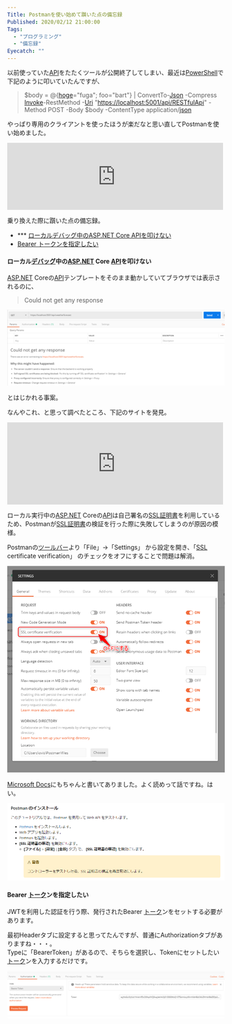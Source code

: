 ```yaml
---
Title: Postmanを使い始めて躓いた点の備忘録
Published: 2020/02/12 21:00:00
Tags:
  - "プログラミング"
  - "備忘録"
Eyecatch: ""
---
```

<p>以前使っていた<a class="keyword" href="http://d.hatena.ne.jp/keyword/API">API</a>をたたくツールが公開終了してしまい、最近は<a class="keyword" href="http://d.hatena.ne.jp/keyword/PowerShell">PowerShell</a>で下記のように叩いていたんですが、</p>

<blockquote><p>$body = @{<a class="keyword" href="http://d.hatena.ne.jp/keyword/hoge">hoge</a>="fuga"; foo="bart"} | ConvertTo-<a class="keyword" href="http://d.hatena.ne.jp/keyword/Json">Json</a> -Compress<br />
<a class="keyword" href="http://d.hatena.ne.jp/keyword/Invoke">Invoke</a>-RestMethod -<a class="keyword" href="http://d.hatena.ne.jp/keyword/Uri">Uri</a> "<a href="https://localhost:5001/api/RESTfulApi">https://localhost:5001/api/RESTfulApi</a>" -Method POST -Body $body -ContentType application/<a class="keyword" href="http://d.hatena.ne.jp/keyword/json">json</a></p></blockquote>

<p>やっぱり専用のクライアントを使ったほうが楽だなと思い直してPostmanを使い始めました。</p>

<p><iframe src="https://hatenablog-parts.com/embed?url=https%3A%2F%2Fwww.postman.com%2F" title="Postman | The Collaboration Platform for API Development " class="embed-card embed-webcard" scrolling="no" frameborder="0" style="display: block; width: 100%; height: 155px; max-width: 500px; margin: 10px 0px;"></iframe></p>

<p>乗り換えた際に躓いた点の備忘録。</p>

<ul class="table-of-contents">
<li>
***
<a href="#ローカルデバッグ中のASPNET-Core-APIを叩けない">ローカルデバッグ中のASP.NET Core APIを叩けない</a></li>
<li><a href="#Bearer-トークンを指定したい">Bearer トークンを指定したい</a></li>
</ul>

<h4 id="ローカルデバッグ中のASPNET-Core-APIを叩けない">ローカル<a class="keyword" href="http://d.hatena.ne.jp/keyword/%A5%C7%A5%D0%A5%C3%A5%B0">デバッグ</a>中の<a class="keyword" href="http://d.hatena.ne.jp/keyword/ASP.NET">ASP.NET</a> Core <a class="keyword" href="http://d.hatena.ne.jp/keyword/API">API</a>を叩けない</h4>

<p><a class="keyword" href="http://d.hatena.ne.jp/keyword/ASP.NET">ASP.NET</a> Coreの<a class="keyword" href="http://d.hatena.ne.jp/keyword/API">API</a>テンプレートをそのまま動かしていてブラウザでは表示されるのに、</p>

<blockquote><p>Could not get any response</p></blockquote>

<p><span itemscope itemtype="http://schema.org/Photograph"><img src="20200212001628.png" alt="f:id:Ovis:20200212001628p:plain" title="f:id:Ovis:20200212001628p:plain" class="hatena-fotolife" itemprop="image"></span></p>

<p>とはじかれる事案。</p>

<p>なんやこれ、と思って調べたところ、下記のサイトを発見。</p>

<p><iframe src="https://hatenablog-parts.com/embed?url=https%3A%2F%2Fknkomko.hatenablog.com%2Fentry%2F2019%2F10%2F02%2F001032" title="Postman の Could not get any response を解決する方法 (.Net Core API) - Grow up" class="embed-card embed-blogcard" scrolling="no" frameborder="0" style="display: block; width: 100%; height: 190px; max-width: 500px; margin: 10px 0px;"></iframe></p>

<p>ローカル実行中の<a class="keyword" href="http://d.hatena.ne.jp/keyword/ASP.NET">ASP.NET</a> Coreの<a class="keyword" href="http://d.hatena.ne.jp/keyword/API">API</a>は自己署名の<a class="keyword" href="http://d.hatena.ne.jp/keyword/SSL%BE%DA%CC%C0%BD%F1">SSL証明書</a>を利用しているため、Postmanが<a class="keyword" href="http://d.hatena.ne.jp/keyword/SSL%BE%DA%CC%C0%BD%F1">SSL証明書</a>の検証を行った際に失敗してしまうのが原因の模様。</p>

<p>Postmanの<a class="keyword" href="http://d.hatena.ne.jp/keyword/%A5%C4%A1%BC%A5%EB%A5%D0%A1%BC">ツールバー</a>より「File」→「Settings」 から設定を開き、「<a class="keyword" href="http://d.hatena.ne.jp/keyword/SSL">SSL</a> certificate verification」 のチェックをオフにすることで問題は解消。</p>

<p><span itemscope itemtype="http://schema.org/Photograph"><img src="20200212002216.png" alt="f:id:Ovis:20200212002216p:plain" title="f:id:Ovis:20200212002216p:plain" class="hatena-fotolife" itemprop="image"></span></p>

<p><a href="https://docs.microsoft.com/ja-jp/aspnet/core/tutorials/first-web-api?view=aspnetcore-3.0&amp;tabs=visual-studio">Microsoft Docs</a>にもちゃんと書いてありました。よく読めって話ですね。はい。</p>

<p><span itemscope itemtype="http://schema.org/Photograph"><img src="20200212002258.png" alt="f:id:Ovis:20200212002258p:plain" title="f:id:Ovis:20200212002258p:plain" class="hatena-fotolife" itemprop="image"></span></p>

<h4 id="Bearer-トークンを指定したい">Bearer <a class="keyword" href="http://d.hatena.ne.jp/keyword/%A5%C8%A1%BC%A5%AF">トーク</a>ンを指定したい</h4>

<p>JWTを利用した認証を行う際、発行されたBearer <a class="keyword" href="http://d.hatena.ne.jp/keyword/%A5%C8%A1%BC%A5%AF">トーク</a>ンをセットする必要があります。</p>

<p>最初Headerタブに設定すると思ってたんですが、普通にAuthorizationタブがありますね・・・。<br />
Typeに「BearerToken」があるので、そちらを選択し、Tokenにセットしたい<a class="keyword" href="http://d.hatena.ne.jp/keyword/%A5%C8%A1%BC%A5%AF">トーク</a>ンを入力するだけです。</p>

<p><span itemscope itemtype="http://schema.org/Photograph"><img src="20200212002611.png" alt="f:id:Ovis:20200212002611p:plain" title="f:id:Ovis:20200212002611p:plain" class="hatena-fotolife" itemprop="image"></span></p>
